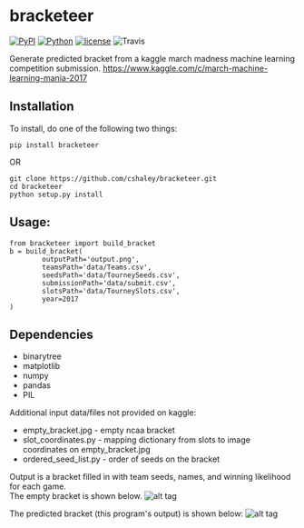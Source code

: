 # bracketeer
[![PyPI](https://img.shields.io/pypi/v/bracketeer.svg)]()
[![Python](https://img.shields.io/pypi/pyversions/bracketeer.svg)]()
[![license](https://img.shields.io/github/license/cshaley/bracketeer.svg)]()
![Travis](https://img.shields.io/travis/cshaley/bracketeer.svg)



Generate predicted bracket from a kaggle march madness machine learning competition submission.
https://www.kaggle.com/c/march-machine-learning-mania-2017

## Installation
To install, do one of the following two things:

`pip install bracketeer`

OR

```
git clone https://github.com/cshaley/bracketeer.git
cd bracketeer
python setup.py install
```

## Usage:
```
from bracketeer import build_bracket
b = build_bracket(
        outputPath='output.png',
        teamsPath='data/Teams.csv',
        seedsPath='data/TourneySeeds.csv',
        submissionPath='data/submit.csv',
        slotsPath='data/TourneySlots.csv',
        year=2017
)
```

## Dependencies
* binarytree
* matplotlib
* numpy
* pandas
* PIL

Additional input data/files not provided on kaggle:
* empty_bracket.jpg - empty ncaa bracket
* slot_coordinates.py - mapping dictionary from slots to image coordinates on empty_bracket.jpg
* ordered_seed_list.py - order of seeds on the bracket

Output is a bracket filled in with team seeds, names, and winning likelihood for each game.  
The empty bracket is shown below.
![alt tag](https://raw.githubusercontent.com/cshaley/bracketeer/master/bracketeer/empty_brackets/2017.jpg)

The predicted bracket (this program's output) is shown below:
![alt tag](https://raw.githubusercontent.com/cshaley/bracketeer/master/sample/predicted_bracket.jpg)
